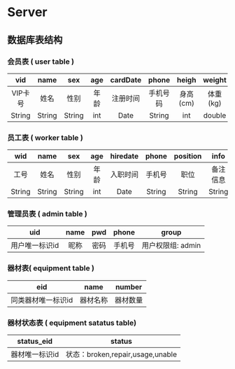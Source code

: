 # Server

## 数据库表结构

### 会员表 ( user table )
| vid | name | sex | age | cardDate | phone | heigh | weight | pwd |
| :----: | :----: | :----: | :----: | :----: | :----: | :----: | :----: | :----: |
| VIP卡号 | 姓名 | 性别 | 年龄 | 注册时间 | 手机号码 | 身高(cm) | 体重(kg) |  密码 |
| String | String | String | int | Date | String | int | double | String(MD5) |

### 员工表 ( worker table )
| wid | name | sex | age | hiredate | phone | position | info | pwd |
| :----: | :----: | :----: | :----: | :----: | :----: | :----: | :----: | :----: |
| 工号 | 姓名 | 性别 | 年龄 | 入职时间 | 手机号 | 职位 | 备注信息 | 密码 |
| String | String | String | int | Date | String | String | String | String(MD5) |

### 管理员表 ( admin table )
| uid | name | pwd | phone | group |
| :----: | :----: | :----: | :----: | :----: |
| 用户唯一标识id | 昵称 | 密码 | 手机号 | 用户权限组: admin |

### 器材表( equipment table )
| eid | name | number |
| :----: | :----: | :----: |
| 同类器材唯一标识id | 器材名称 | 器材数量 |

### 器材状态表 ( equipment satatus table)
| status_eid | status |
| :----: | :----: |
| 器材唯一标识id | 状态：broken,repair,usage,unable |


